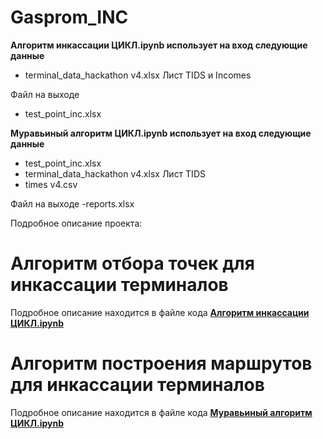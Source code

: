 # Gasprom_INC

**Алгоритм инкассации ЦИКЛ.ipynb использует на вход следующие данные**
- terminal_data_hackathon v4.xlsx Лист TIDS и Incomes

Файл на выходе
- test_point_inc.xlsx

**Муравьиный алгоритм ЦИКЛ.ipynb использует на вход следующие данные**
- test_point_inc.xlsx
- terminal_data_hackathon v4.xlsx Лист TIDS
- times v4.csv

Файл на выходе
-reports.xlsx

Подробное описание проекта:

# **Алгоритм отбора точек для инкассации терминалов**
Подробное описание находится в файле кода **[Алгоритм инкассации ЦИКЛ.ipynb](https://github.com/Matveycho/Gasprom_INC/blob/main/Алгоритм%20инкассации%20ЦИКЛ.ipynb)**

# **Алгоритм построения маршрутов для инкассации терминалов**
Подробное описание находится в файле кода **[Муравьиный алгоритм ЦИКЛ.ipynb](https://github.com/Matveycho/Gasprom_INC/blob/main/Муравьиный%20алгоритм%20ЦИКЛ.ipynb)**

